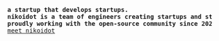 <pre>
    <br/>
    <b>a startup that develops startups.</b>
    <b>nikoidot is a team of engineers creating startups and stuff.</b>
    <b>proudly working with the open-source community since 2022.</b>
    <a target="_blank" href="https://nikoi.tech">meet nikoidot</a>
    <br/>
</pre>
